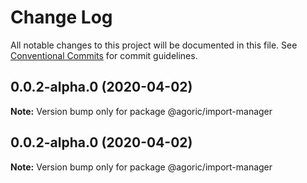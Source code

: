 # Change Log

All notable changes to this project will be documented in this file.
See [Conventional Commits](https://conventionalcommits.org) for commit guidelines.

## 0.0.2-alpha.0 (2020-04-02)

**Note:** Version bump only for package @agoric/import-manager





## 0.0.2-alpha.0 (2020-04-02)

**Note:** Version bump only for package @agoric/import-manager
